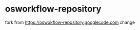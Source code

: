 osworkflow-repository
=====================

fork from https://oswokflow-repository.googlecode.com
change

